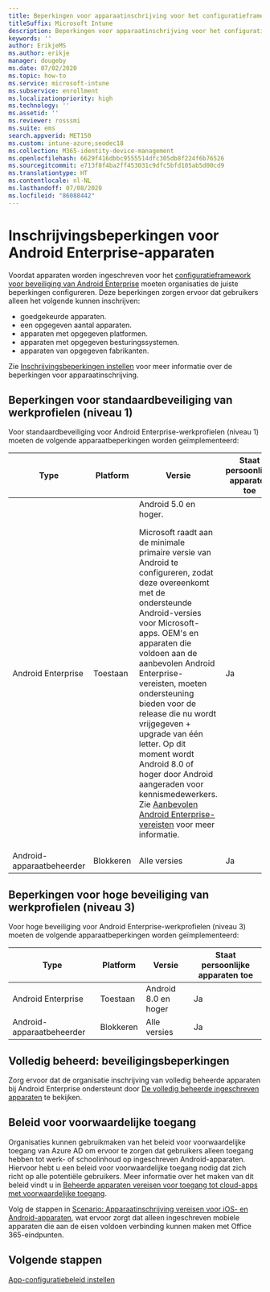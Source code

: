 ```yaml
---
title: Beperkingen voor apparaatinschrijving voor het configuratieframework voor beveiliging van Android Enterprise
titleSuffix: Microsoft Intune
description: Beperkingen voor apparaatinschrijving voor het configuratieframework voor beveiliging van Android Enterprise.
keywords: ''
author: ErikjeMS
ms.author: erikje
manager: dougeby
ms.date: 07/02/2020
ms.topic: how-to
ms.service: microsoft-intune
ms.subservice: enrollment
ms.localizationpriority: high
ms.technology: ''
ms.assetid: ''
ms.reviewer: rosssmi
ms.suite: ems
search.appverid: MET150
ms.custom: intune-azure;seodec18
ms.collection: M365-identity-device-management
ms.openlocfilehash: 6629f416dbbc9555514dfc305db8f224f6b76526
ms.sourcegitcommit: e713f8f4ba2ff453031c9dfc5bfd105ab5d00cd9
ms.translationtype: HT
ms.contentlocale: nl-NL
ms.lasthandoff: 07/08/2020
ms.locfileid: "86088442"
---
```

# <a name="android-enterprise-device-enrollment-restrictions"></a>Inschrijvingsbeperkingen voor Android Enterprise-apparaten

Voordat apparaten worden ingeschreven voor het [configuratieframework voor beveiliging van Android Enterprise](android-configuration-framework.md) moeten organisaties de juiste beperkingen configureren. Deze beperkingen zorgen ervoor dat gebruikers alleen het volgende kunnen inschrijven:

- goedgekeurde apparaten.
- een opgegeven aantal apparaten.
- apparaten met opgegeven platformen.
- apparaten met opgegeven besturingssystemen.
- apparaten van opgegeven fabrikanten.

Zie [Inschrijvingsbeperkingen instellen](enrollment-restrictions-set.md) voor meer informatie over de beperkingen voor apparaatinschrijving.

## <a name="work-profile-basic-level-1-security-restrictions"></a>Beperkingen voor standaardbeveiliging van werkprofielen (niveau 1)

Voor standaardbeveiliging voor Android Enterprise-werkprofielen (niveau 1) moeten de volgende apparaatbeperkingen worden geïmplementeerd:

| Type | Platform | Versie | Staat persoonlijke apparaten toe |
|--------|--------|--------|--------|
| Android Enterprise | Toestaan | Android 5.0 en hoger.<p>Microsoft raadt aan de minimale primaire versie van Android te configureren, zodat deze overeenkomt met de ondersteunde Android-versies voor Microsoft-apps. OEM's en apparaten die voldoen aan de aanbevolen Android Enterprise-vereisten, moeten ondersteuning bieden voor de release die nu wordt vrijgegeven + upgrade van één letter.   Op dit moment wordt Android 8.0 of hoger door Android aangeraden voor kennismedewerkers. Zie [Aanbevolen Android Enterprise-vereisten](https://www.android.com/enterprise/recommended/requirements/) voor meer informatie. | Ja |
| Android-apparaatbeheerder| Blokkeren | Alle versies | Ja |

## <a name="work-profile-high-level-3-security-restrictions"></a>Beperkingen voor hoge beveiliging van werkprofielen (niveau 3)
Voor hoge beveiliging voor Android Enterprise-werkprofielen (niveau 3) moeten de volgende apparaatbeperkingen worden geïmplementeerd:

| Type | Platform | Versie | Staat persoonlijke apparaten toe |
|--------|--------|--------|--------|
| Android Enterprise | Toestaan | Android 8.0 en hoger | Ja |
| Android-apparaatbeheerder| Blokkeren | Alle versies | Ja |

## <a name="fully-managed-security-restrictions"></a>Volledig beheerd: beveiligingsbeperkingen
Zorg ervoor dat de organisatie inschrijving van volledig beheerde apparaten bij Android Enterprise ondersteunt door [De volledig beheerde ingeschreven apparaten](android-fully-managed-enroll.md#enroll-the-fully-managed-devices) te bekijken. 

## <a name="conditional-access-policies"></a>Beleid voor voorwaardelijke toegang
Organisaties kunnen gebruikmaken van het beleid voor voorwaardelijke toegang van Azure AD om ervoor te zorgen dat gebruikers alleen toegang hebben tot werk- of schoolinhoud op ingeschreven Android-apparaten. Hiervoor hebt u een beleid voor voorwaardelijke toegang nodig dat zich richt op alle potentiële gebruikers. Meer informatie over het maken van dit beleid vindt u in [Beheerde apparaten vereisen voor toegang tot cloud-apps met voorwaardelijke toegang](https://docs.microsoft.com/azure/active-directory/conditional-access/require-managed-devices). 

Volg de stappen in [Scenario: Apparaatinschrijving vereisen voor iOS- en Android-apparaten](https://docs.microsoft.com/azure/active-directory/conditional-access/require-managed-devices#scenario-require-device-enrollment-for-ios-and-android-devices), wat ervoor zorgt dat alleen ingeschreven mobiele apparaten die aan de eisen voldoen verbinding kunnen maken met Office 365-eindpunten.

## <a name="next-steps"></a>Volgende stappen

[App-configuratiebeleid instellen](android-app-configuration-policies.md)
